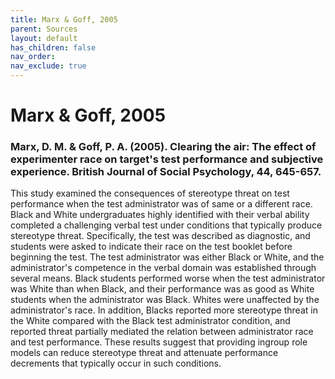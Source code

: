 ```yaml
---
title: Marx & Goff, 2005
parent: Sources
layout: default
has_children: false
nav_order: 
nav_exclude: true
---
```


# Marx & Goff, 2005

### Marx, D. M. & Goff, P. A. (2005). Clearing the air: The effect of experimenter race on target's test performance and subjective experience. British Journal of Social Psychology, 44, 645-657.

This study examined the consequences of stereotype threat on test performance when the test administrator was of same or a different race. Black and White undergraduates highly identified with their verbal ability completed a challenging verbal test under conditions that typically produce stereotype threat. Specifically, the test was described as diagnostic, and students were asked to indicate their race on the test booklet before beginning the test. The test administrator was either Black or White, and the administrator's competence in the verbal domain was established through several means. Black students performed worse when the test administrator was White than when Black, and their performance was as good as White students when the administrator was Black. Whites were unaffected by the administrator's race. In addition, Blacks reported more stereotype threat in the White compared with the Black test administrator condition, and reported threat partially mediated the relation between administrator race and test performance. These results suggest that providing ingroup role models can reduce stereotype threat and attenuate performance decrements that typically occur in such conditions.

